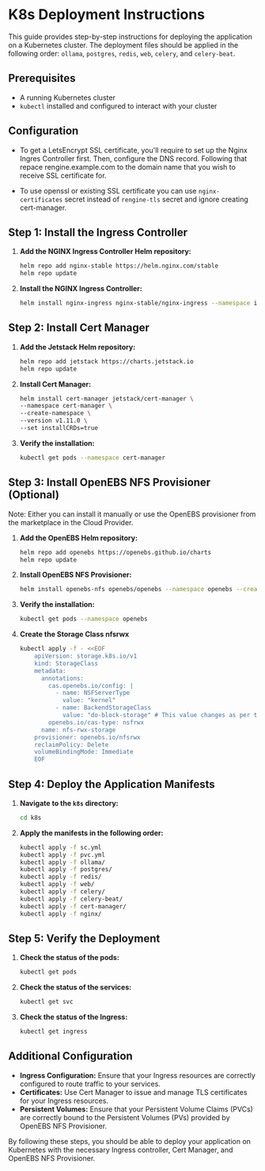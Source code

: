 # K8s Deployment Instructions

This guide provides step-by-step instructions for deploying the application on a Kubernetes cluster. The deployment files should be applied in the following order: `ollama`, `postgres`, `redis`, `web`, `celery`, and `celery-beat`.

## Prerequisites

- A running Kubernetes cluster
- `kubectl` installed and configured to interact with your cluster

## Configuration

- To get a LetsEncrypt SSL certificate, you'll require to set up the Nginx Ingres Controller first. Then, configure the DNS record. Following that repace rengine.example.com to the domain name that you wish to receive SSL certificate for.

- To use openssl or existing SSL certificate you can use `nginx-certificates` secret instead of `rengine-tls` secret and ignore creating cert-manager. 

## Step 1: Install the Ingress Controller

1. **Add the NGINX Ingress Controller Helm repository:**
    ```sh
    helm repo add nginx-stable https://helm.nginx.com/stable
    helm repo update
    ```

2. **Install the NGINX Ingress Controller:**
    ```sh
    helm install nginx-ingress nginx-stable/nginx-ingress --namespace ingress-nginx --create-namespace --set controller.service.type=LoadBalancer
    ```

## Step 2: Install Cert Manager

1. **Add the Jetstack Helm repository:**
    ```sh
    helm repo add jetstack https://charts.jetstack.io
    helm repo update
    ```

2. **Install Cert Manager:**
    ```sh
    helm install cert-manager jetstack/cert-manager \
    --namespace cert-manager \
    --create-namespace \
    --version v1.11.0 \
    --set installCRDs=true
    ```

3. **Verify the installation:**
    ```sh
    kubectl get pods --namespace cert-manager
    ```

## Step 3: Install OpenEBS NFS Provisioner (Optional)

Note: Either you can install it manually or use the OpenEBS provisioner from the marketplace in the Cloud Provider. 

1. **Add the OpenEBS Helm repository:**
    ```sh
    helm repo add openebs https://openebs.github.io/charts
    helm repo update
    ```

2. **Install OpenEBS NFS Provisioner:**
    ```sh
    helm install openebs-nfs openebs/openebs --namespace openebs --create-namespace
    ```

3. **Verify the installation:**
    ```sh
    kubectl get pods --namespace openebs
    ```

4. **Create the Storage Class nfsrwx**
    ```sh
    kubectl apply -f - <<EOF
        apiVersion: storage.k8s.io/v1
        kind: StorageClass
        metadata:
          annotations:
            cas.openebs.io/config: |
              - name: NSFServerType
                value: "kernel"
              - name: BackendStorageClass
                value: "do-block-storage" # This value changes as per the cloud provider
            openebs.io/cas-type: nsfrwx
          name: nfs-rwx-storage
        provisioner: openebs.io/nfsrwx
        reclaimPolicy: Delete
        volumeBindingMode: Immediate
        EOF
    ```

## Step 4: Deploy the Application Manifests

1. **Navigate to the `k8s` directory:**
    ```sh
    cd k8s
    ```

2. **Apply the manifests in the following order:**
    ```sh
    kubectl apply -f sc.yml
    kubectl apply -f pvc.yml
    kubectl apply -f ollama/
    kubectl apply -f postgres/
    kubectl apply -f redis/
    kubectl apply -f web/
    kubectl apply -f celery/
    kubectl apply -f celery-beat/
    kubectl apply -f cert-manager/
    kubectl apply -f nginx/
    ```

## Step 5: Verify the Deployment

1. **Check the status of the pods:**
    ```sh
    kubectl get pods
    ```

2. **Check the status of the services:**
    ```sh
    kubectl get svc
    ```

3. **Check the status of the Ingress:**
    ```sh
    kubectl get ingress
    ```

## Additional Configuration

- **Ingress Configuration:** Ensure that your Ingress resources are correctly configured to route traffic to your services.
- **Certificates:** Use Cert Manager to issue and manage TLS certificates for your Ingress resources.
- **Persistent Volumes:** Ensure that your Persistent Volume Claims (PVCs) are correctly bound to the Persistent Volumes (PVs) provided by OpenEBS NFS Provisioner.

By following these steps, you should be able to deploy your application on Kubernetes with the necessary Ingress controller, Cert Manager, and OpenEBS NFS Provisioner.